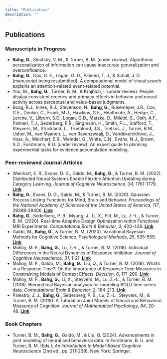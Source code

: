 ```yaml
---
title: "Publication"
description: ""
---
```


## Publications

### Manuscripts in Progress
 * **Bahg, G.**, Sloutsky, V. M., & Turner, B. M. (under review). Algorithmic personalization of information can cause inaccurate generalization and overconfidence.
 * **Bahg, G.**, Cox, G. E., Logan, G. D., Palmeri, T. J., & Schall, J. D. (manuscript being resubmitted). A computational model of visual search explains an attention-related event-related potential.
 * Yoo, M., **Bahg, G.**, Turner, B. M., \& Krajbich, I. (under review). People display consistent recency and primacy effects in behavior and neural activity across perceptual and value-based judgments.
 * Boag, R.J., Innes, R.J., Stevenson, N., **Bahg, G.**, Busemeyer, J.R., Cox, G.E., Donkin, C., Frank, M.J., Hawkins, G.E., Heathcote, A., Hedge, C., Lerche, V., Lilburn, S.D., Logan, G.D., Matzke, D., Miletić, S., Osth, A.F., Palmeri, T.J., Sederberg, P.B., Singmann, H., Smith, P.L., Stafford, T., Steyvers, M., Strickland, L., Trueblood, J.S., Tsetsos, J., Turner, B.M., Usher, M., van Maanen, L., van Ravenzwaaij, D., Vandekerckhove, J., Voss, A., Weichart, E.R., Weindel, G., White, C.N., Evans, N.J., Brown, S.D., Forstmann, B.U. (under review). An expert guide to planning experimental tasks for evidence accumulation modeling.

### Peer-reviewed Journal Articles

 * Weichart, E. R., Evans, D. G., Galdo, M., **Bahg, G.**, & Turner, B. M. (2022). Distributed Neural Systems Enable Flexible Attention Updating during Category Learning. *Journal of Cognitive Neuroscience*, *34*, 1761-1779. [**Link**](https://direct.mit.edu/jocn/article/34/10/1761/111609/Distributed-Neural-Systems-Support-Flexible)
 * **Bahg, G.**, Evans, D. G., Galdo, M., & Turner, B. M. (2020). Gaussian Process Linking Functions for Mind, Brain and Behavior. *Proceedings of the National Academy of Sciences of the United States of America*, *117*, 29398-29406. [**Link**](https://www.pnas.org/doi/full/10.1073/pnas.1912342117)
 * **Bahg, G.**, Sederberg, P. B., Myung, J., Li, X., Pitt, M., Lu, Z.-L., \& Turner, B. M. (2020). Real-time Adaptive Design Optimization within Functional MRI Experiments. *Computational Brain & Behavior*, *3*, 400-429. [**Link**](https://link.springer.com/article/10.1007/s42113-020-00079-7)
 * Galdo, M., **Bahg, G.**, \& Turner, B. M. (2020). Variational Bayesian Methods for Cognitive Science. *Psychological Methods*, *25*, 535-559. [**Link**](https://psycnet.apa.org/record/2019-60516-001)
 * Molloy, M. F., **Bahg, G.**, Lu, Z.-L., \& Turner, B. M. (2019). Individual Differences in the Neural Dynamics of Response Inhibition. *Journal of Cognitive Neuroscience*, *31*, 1-21. [**Link**](https://direct.mit.edu/jocn/article/31/12/1976/95359/Individual-Differences-in-the-Neural-Dynamics-of)
 * Molloy, M. F., Galdo, M., **Bahg, G.**, Liu, Q., \& Turner, B. M. (2019). What’s in a Response Time?: On the Importance of Response Time Measures in Constraining Models of Context Effects. *Decision*, *6*, 171-200. [**Link**](https://psycnet.apa.org/record/2018-33269-001) 
 * Molloy, M. F., **Bahg, G.**, Li, X., Steyvers, M., Lu, Z.-L., \& Turner, B. M. (2018). Hierarchical Bayesian analyses for modeling BOLD time series data. *Computational Brain & Behavior*, *2*, 184-213. [**Link**](https://link.springer.com/article/10.1007/s42113-018-0013-5)
 * Palestro, J. J., **Bahg, G.**, Sederberg, P. B., Lu, Z.-L., Steyvers, M., \& Turner, B. M. (2018). A Tutorial on Joint Models of Neural and Behavioral Measures of Cognition. *Journal of Mathematical Psychology*, *84*, 20-48. [**Link**](https://www.sciencedirect.com/science/article/pii/S0022249617301335)

### Book Chapters
 * Turner, B. M., **Bahg, G.**, Galdo, M., \& Liu, Q. (2024). Advancements in joint modeling of neural and behavioral data. In Forstmann, B. U. and Turner, B. M. (Eds.), *An Introduction to Model-based Cognitive Neuroscience* (2nd ed., pp. 211-239). New York: Springer.